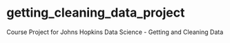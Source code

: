 getting_cleaning_data_project
=============================

Course Project for Johns Hopkins Data Science - Getting and Cleaning Data
